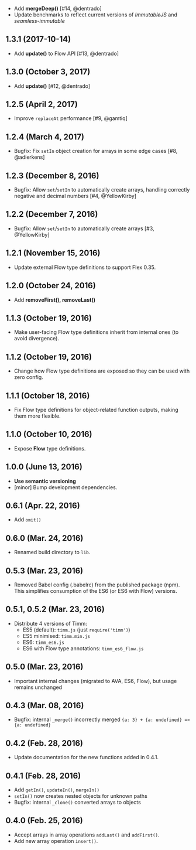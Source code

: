 * Add **mergeDeep()** [#14, @dentrado]
* Update benchmarks to reflect current versions of *ImmutableJS* and *seamless-immutable*

## 1.3.1 (2017-10-14)

* Add **update()** to Flow API [#13, @dentrado]

## 1.3.0 (October 3, 2017)

* Add **update()** [#12, @dentrado]

## 1.2.5 (April 2, 2017)

* Improve `replaceAt` performance [#9, @gamtiq]

## 1.2.4 (March 4, 2017)

* Bugfix: Fix `setIn` object creation for arrays in some edge cases [#8, @adierkens]

## 1.2.3 (December 8, 2016)

* Bugfix: Allow `set`/`setIn` to automatically create arrays, handling correctly negative and decimal numbers [#4, @YellowKirby]

## 1.2.2 (December 7, 2016)

* Bugfix: Allow `set`/`setIn` to automatically create arrays [#3, @YellowKirby]

## 1.2.1 (November 15, 2016)

* Update external Flow type definitions to support Flex 0.35.

## 1.2.0 (October 24, 2016)

* Add **removeFirst(), removeLast()**

## 1.1.3 (October 19, 2016)

* Make user-facing Flow type definitions inherit from internal ones (to avoid divergence).

## 1.1.2 (October 19, 2016)

* Change how Flow type definitions are exposed so they can be used with zero config.

## 1.1.1 (October 18, 2016)

* Fix Flow type definitions for object-related function outputs, making them more flexible.

## 1.1.0 (October 10, 2016)

* Expose **Flow** type definitions.

## 1.0.0 (June 13, 2016)

* **Use semantic versioning**
* [minor] Bump development dependencies.

## 0.6.1 (Apr. 22, 2016)

* Add `omit()`

## 0.6.0 (Mar. 24, 2016)

* Renamed build directory to `lib`.

## 0.5.3 (Mar. 23, 2016)

* Removed Babel config (.babelrc) from the published package (npm). This simplifies consumption of the ES6 (or ES6 with Flow) versions.

## 0.5.1, 0.5.2 (Mar. 23, 2016)

* Distribute 4 versions of Timm:
    - ES5 (default): `timm.js` (just `require('timm')`)
    - ES5 minimised: `timm.min.js`
    - ES6: `timm_es6.js`
    - ES6 with Flow type annotations: `timm_es6_flow.js`

## 0.5.0 (Mar. 23, 2016)

* Important internal changes (migrated to AVA, ES6, Flow), but usage remains unchanged

## 0.4.3 (Mar. 08, 2016)

* Bugfix: internal `_merge()` incorrectly merged `{a: 3} + {a: undefined} => {a: undefined}`

## 0.4.2 (Feb. 28, 2016)

* Update documentation for the new functions added in 0.4.1.

## 0.4.1 (Feb. 28, 2016)

* Add `getIn()`, `updateIn()`, `mergeIn()`
* `setIn()` now creates nested objects for unknown paths
* Bugfix: internal `_clone()` converted arrays to objects

## 0.4.0 (Feb. 25, 2016)

* Accept arrays in array operations `addLast()` and `addFirst()`.
* Add new array operation `insert()`.
